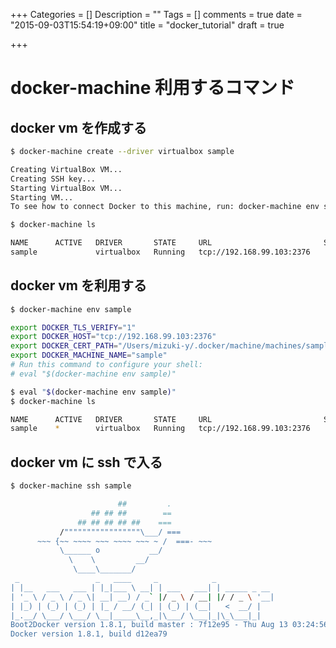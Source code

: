 +++
Categories = []
Description = ""
Tags = []
comments = true
date = "2015-09-03T15:54:19+09:00"
title = "docker_tutorial"
draft = true

+++


# docker-machine 利用するコマンド

## docker vm を作成する

~~~bash
$ docker-machine create --driver virtualbox sample

Creating VirtualBox VM...
Creating SSH key...
Starting VirtualBox VM...
Starting VM...
To see how to connect Docker to this machine, run: docker-machine env sample
~~~


~~~bash
$ docker-machine ls

NAME      ACTIVE   DRIVER       STATE     URL                         SWARM
sample             virtualbox   Running   tcp://192.168.99.103:2376
~~~

## docker vm を利用する

~~~bash
$ docker-machine env sample

export DOCKER_TLS_VERIFY="1"
export DOCKER_HOST="tcp://192.168.99.103:2376"
export DOCKER_CERT_PATH="/Users/mizuki-y/.docker/machine/machines/sample"
export DOCKER_MACHINE_NAME="sample"
# Run this command to configure your shell:
# eval "$(docker-machine env sample)"
~~~


~~~bash
$ eval "$(docker-machine env sample)"
$ docker-machine ls

NAME      ACTIVE   DRIVER       STATE     URL                         SWARM
sample    *        virtualbox   Running   tcp://192.168.99.103:2376
~~~


## docker vm に ssh で入る

~~~bash
$ docker-machine ssh sample

                        ##         .
                  ## ## ##        ==
               ## ## ## ## ##    ===
           /"""""""""""""""""\___/ ===
      ~~~ {~~ ~~~~ ~~~ ~~~~ ~~~ ~ /  ===- ~~~
           \______ o           __/
             \    \         __/
              \____\_______/
 _                 _   ____     _            _
| |__   ___   ___ | |_|___ \ __| | ___   ___| | _____ _ __
| '_ \ / _ \ / _ \| __| __) / _` |/ _ \ / __| |/ / _ \ '__|
| |_) | (_) | (_) | |_ / __/ (_| | (_) | (__|   <  __/ |
|_.__/ \___/ \___/ \__|_____\__,_|\___/ \___|_|\_\___|_|
Boot2Docker version 1.8.1, build master : 7f12e95 - Thu Aug 13 03:24:56 UTC 2015
Docker version 1.8.1, build d12ea79
~~~
